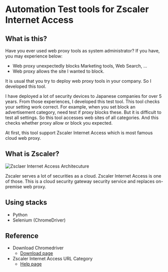 # Automation Test tools for Zscaler Internet Access

## What is this?
Have you ever used web proxy tools as system administrator? If you have, you may experience below:

- Web proxy unexpectedly blocks Marketing tools, Web Search, ...
- Web proxy allows the site I wanted to block.

It is usual that you try to deploy web proxy tools in your company.
So I developed this tool.

I have deployed a lot of security devices to Japanese companies for over 5 years. From those experiences, I developed this test tool. This tool checks your setting work correct. For example, when you set block an advertisement category, need test if proxy blocks these. But it is difficult to test all settings. So this tool accesses web sites of all categories. And this checks whether proxy allow or block you expected.

At first, this tool support Zscaler Internet Access which is most famous cloud web proxy.


## What is Zscaler?
![Zsclaer Internet Access Architecuture](https://my.kddi.com/files/topics/1206_ext_12_8.jpg)

Zscaler serves a lot of securities as a cloud. Zscaler Internet Access is one of those. This is a cloud security gateway security service and replaces on-premise web proxy.


## Using stacks
- Python
- Selenium (ChromeDriver)


## Reference
- Download Chromedriver
  - [Download page](https://chromedriver.chromium.org/downloads)
- Zscaler Internet Access URL Category
  - [Help page](https://help.zscaler.com/zia/about-url-categories)
